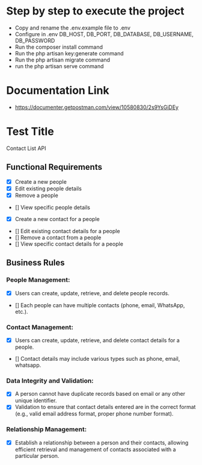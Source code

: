# Step by step to execute the project

-   Copy and rename the .env.example file to .env
-   Configure in .env DB_HOST, DB_PORT, DB_DATABASE, DB_USERNAME, DB_PASSWORD
-   Run the composer install command
-   Run the php artisan key:generate command
-   Run the php artisan migrate command
-   run the php artisan serve command

# Documentation Link

-   https://documenter.getpostman.com/view/10580830/2s9YsGiDEy

# Test Title

Contact List API

## Functional Requirements

-   [x] Create a new people
-   [x] Edit existing people details
-   [x] Remove a people
-   [] View specific people details
-   [x] Create a new contact for a people
-   [] Edit existing contact details for a people
-   [] Remove a contact from a people
-   [] View specific contact details for a people

## Business Rules

### People Management:
-   [x] Users can create, update, retrieve, and delete people records.
-   [] Each people can have multiple contacts (phone, email, WhatsApp, etc.).
### Contact Management:
-   [x] Users can create, update, retrieve, and delete contact details for a people.
-   [] Contact details may include various types such as phone, email, whatsapp.
### Data Integrity and Validation:
-   [x] A person cannot have duplicate records based on email or any other unique identifier.
-   [x] Validation to ensure that contact details entered are in the correct format (e.g., valid email address format, proper phone number format).
### Relationship Management:
- [x] Establish a relationship between a person and their contacts, allowing efficient retrieval and management of contacts associated with a particular person.
